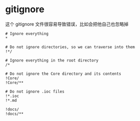 # gitignore

这个 gitignore 文件很容易导致错误，比如会把他自己也忽略掉

```gitignore
# Ignore everything
*

# Do not ignore directories, so we can traverse into them
!*/

# Ignore everything in the root directory
/*

# Do not ignore the Core directory and its contents
!Core/
!Core/**

# Do not ignore .ioc files
!*.ioc
!*.md

!docs/
!docs/**

```
